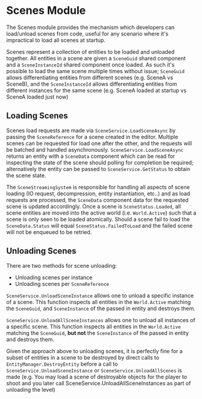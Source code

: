 # Scenes Module

The Scenes module provides the mechanism which developers can load/unload scenes from code, useful for any scenario where it's impractical to load all scenes at startup. 

Scenes represent a collection of entities to be loaded and unloaded together. All entities in a scene are given a `SceneGuid` shared component and a `SceneInstanceId` shared component once loaded. As such it's possible to load the same scene multiple times without issue; `SceneGuid` allows differentiating entities from different scenes (e.g. SceneA vs SceneB), and the `SceneInstanceId` allows differentiating entities from different instances for the same scene (e.g. SceneA loaded at startup vs SceneA loaded just now)

## Loading Scenes

Scenes load requests are made via `SceneService.LoadSceneAsync` by passing the `SceneReference` for a scene created in the editor. Multiple scenes can be requested for load one after the other, and the requests will be batched and handled asynchronously. `SceneService.LoadSceneAsync` returns an entity with a `SceneData` component which can be read for inspecting the state of the scene should polling for completion be required; alternatively the entity can be passed to `SceneService.GetStatus` to obtain the scene state.

The `SceneStreamingSystem` is responsible for handling all aspects of scene loading (IO request, decompression, entity instantiation, etc..) and as load requests are processed, the `SceneData` component data for the requested scene is updated accordingly. Once a scene is `SceneStatus.Loaded`, all scene entities are moved into the active world (i.e. `World.Active`) such that a scene is only seen to be loaded atomically. Should a scene fail to load the `SceneData.Status` will equal `SceneStatus.FailedToLoad` and the failed scene will not be enqueued to be retried.

## Unloading Scenes

There are two methods for scene unloading:
*    Unloading scenes per instance
*    Unloading scenes per `SceneReference`

`SceneService.UnloadSceneInstance` allows one to unload a specific instance of a scene. This function inspects all entities in the `World.Active` matching the `SceneGuid`, and `SceneInstance` of the passed in entity and destroys them. 

`SceneService.UnloadAllSceneInstances` allows one to unload all instances of a specific scene. This function inspects all entities in the `World.Active` matching the `SceneGuid`, **but not** the `SceneInstance` of the passed in entity and destroys them.

Given the approach above to unloading scenes, it is perfectly fine for a subset of entities in a scene to be destroyed by direct calls to `EntityManager.DestroyEntity` before a call to `SceneService.UnloadSceneInstance` or `SceneService.UnloadAllScenes` is made (e.g. You may load a scene of destroyable objects for the player to shoot and you later call SceneService.UnloadAllSceneInstances as part of unloading the level)